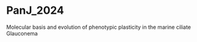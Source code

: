 # PanJ_2024
Molecular basis and evolution of phenotypic plasticity in the marine ciliate Glauconema
